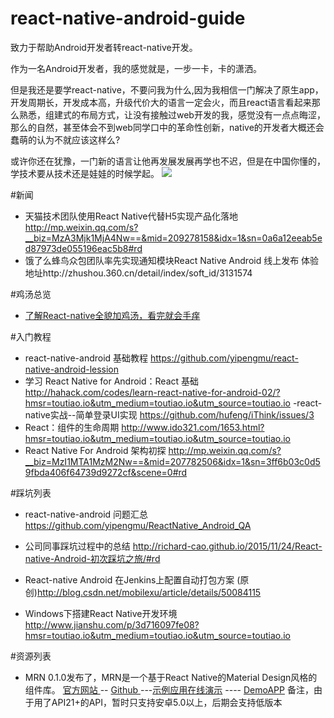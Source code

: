 # react-native-android-guide
致力于帮助Android开发者转react-native开发。

作为一名Android开发者，我的感觉就是，一步一卡，卡的潇洒。

但是我还是要学react-native，不要问我为什么,因为我相信一门解决了原生app，开发周期长，开发成本高，升级代价大的语言一定会火，而且react语言看起来那么熟悉，组建式的布局方式，让没有接触过web开发的我，感觉没有一点点晦涩，那么的自然，甚至体会不到web同学口中的革命性创新，native的开发者大概还会蠢萌的认为不就应该这样么?

或许你还在犹豫，一门新的语言让他再发展发展再学也不迟，但是在中国你懂的，学技术要从技术还是娃娃的时候学起。
![](http://mmbiz.qpic.cn/mmbiz/tnZGrhTk4ddPia1gx06wgm9FY6YQWH465toiclyGdeEjobOdib0Pl2SbwWof7JPlPOJwA8Ur9zs2aAO2EdW7qb4qg/640?wx_fmt=jpeg&wxfrom=5&wx_lazy=1)

#新闻
- 天猫技术团队使用React Native代替H5实现产品化落地 http://mp.weixin.qq.com/s?__biz=MzA3Mjk1MjA4Nw==&mid=209278158&idx=1&sn=0a6a12eeab5ed87973de055196eac5b8#rd
- 饿了么蜂鸟众包团队率先实现通知模块React Native Android 线上发布 体验地址http://zhushou.360.cn/detail/index/soft_id/3131574


#鸡汤总览

- [了解React-native全貌加鸡汤，看完就会手痒](http://mp.weixin.qq.com/s?__biz=MzA3NTYzODYzMg==&mid=401107957&idx=1&sn=200418877771f656c1a0ab33ad407516&scene=1&srcid=1119XfFA8t5QQprIjzp76fcr&key=ff7411024a07f3ebf6601418be94ccd6219ed18e580029547278b6eadd5def524defc8dbfdfcf673a7daa87723cfa4bb&ascene=0&uin=NTYzMDc5MTc1&devicetype=iMac+MacBookPro11%2C1+OSX+OSX+10.11.1+build(15B42)&version=11020201&pass_ticket=a82zcv0P%2B6ztN4xgcdnD%2FWtFbQjxhMOiiUJGZVbk6FUhTeozLqrMlGuES%2FvVmaI0)


#入门教程

- react-native-android 基础教程 https://github.com/yipengmu/react-native-android-lession
- 学习 React Native for Android：React 基础 http://hahack.com/codes/learn-react-native-for-android-02/?hmsr=toutiao.io&utm_medium=toutiao.io&utm_source=toutiao.io
-react-native实战--简单登录UI实现
https://github.com/hufeng/iThink/issues/3
- React：组件的生命周期 http://www.ido321.com/1653.html?hmsr=toutiao.io&utm_medium=toutiao.io&utm_source=toutiao.io
- React Native For Android 架构初探 http://mp.weixin.qq.com/s?__biz=MzI1MTA1MzM2Nw==&mid=207782506&idx=1&sn=3ff6b03c0d59fbda406f64739d9272cf&scene=0#rd

#踩坑列表

- react-native-android 问题汇总 https://github.com/yipengmu/ReactNative_Android_QA

- 公司同事踩坑过程中的总结
http://richard-cao.github.io/2015/11/24/React-native-Android-初次踩坑之旅/#rd
- React-native Android 在Jenkins上配置自动打包方案 (原创)http://blog.csdn.net/mobilexu/article/details/50084115
- Windows下搭建React Native开发环境 http://www.jianshu.com/p/3d716097fe08?hmsr=toutiao.io&utm_medium=toutiao.io&utm_source=toutiao.io

#资源列表

- MRN 0.1.0发布了，MRN是一个基于React Native的Material Design风格的组件库。
[官方网站 ](http://mrn.js.org)  -- [Github ](https://github.com/binggg/mrn)---[示例应用在线演示](https://appetize.io/app/j48zj9r83cetpd1mhg4g8buc4w) ---- [DemoAPP](https://github.com/binggg/MaterialReactNative/blob/master/android/app/build/outputs/apk/app-release.apk?) 备注，由于用了API21+的API，暂时只支持安卓5.0以上，后期会支持低版本